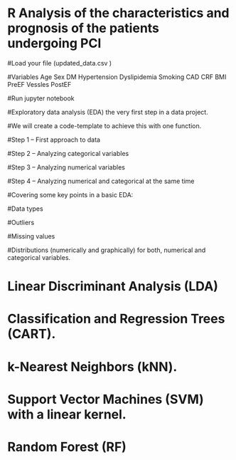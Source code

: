# R Analysis of the characteristics and prognosis of the patients undergoing PCI

#Load your file (updated_data.csv ) 

#Variables Age	Sex	DM	Hypertension	Dyslipidemia	Smoking	CAD	CRF	BMI	PreEF	Vessles	PostEF

#Run jupyter notebook


#Exploratory data analysis (EDA) the very first step in a data project. 

#We will create a code-template to achieve this with one function.

#Step 1 – First approach to data

#Step 2 – Analyzing categorical variables

#Step 3 – Analyzing numerical variables

#Step 4 – Analyzing numerical and categorical at the same time

#Covering some key points in a basic EDA:

#Data types

#Outliers

#Missing values

#Distributions (numerically and graphically) for both, numerical and categorical variables.


# Linear Discriminant Analysis (LDA)
# Classification and Regression Trees (CART).
# k-Nearest Neighbors (kNN).
# Support Vector Machines (SVM) with a linear kernel.
# Random Forest (RF)



